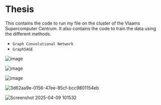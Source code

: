 # Thesis

This contains the code to run my file on the cluster of the Vlaams Supercomputer Centrum. 
It also contains the code to train the data using the different methods. 
- `Graph Convolutional Network`
- `GraphSAGE`

![image](https://github.com/user-attachments/assets/a358f886-83dc-4e25-8412-3e80cd0ba675)

![image](https://github.com/user-attachments/assets/0991e504-5756-4491-8ce6-f288b9e0164c)

![image](https://github.com/user-attachments/assets/a509def5-0c62-4d53-9d31-f8a732362f1f)

![3d62aa9e-0156-47ee-85cf-bcc9801154eb](https://github.com/user-attachments/assets/90bfd07a-7e14-4947-95b5-5b91fb43af13)

![Screenshot 2025-04-09 101532](https://github.com/user-attachments/assets/8033c97e-517d-4635-a715-ca1aa55b1c61)
